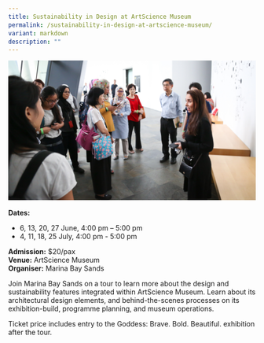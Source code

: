 ```yaml
---
title: Sustainability in Design at ArtScience Museum
permalink: /sustainability-in-design-at-artscience-museum/
variant: markdown
description: ""
---
```

![Sustainability_in_Design_at_ASM](/images/Tours/Sustainability_in_Design_at_ArtScience_Museum.png)

**Dates:** 
* 6, 13, 20, 27 June, 4:00 pm – 5:00 pm&nbsp;
* 4, 11, 18, 25 July, 4:00 pm - 5:00 pm  <br> 

**Admission:** $20/pax <br> 
**Venue:** ArtScience Museum<br> 
**Organiser:** Marina Bay Sands  

Join Marina Bay Sands on a tour to learn more about the design and sustainability features integrated within ArtScience Museum. Learn about its architectural design elements, and behind-the-scenes processes on its exhibition-build, programme planning, and museum operations. &nbsp;

Ticket price includes entry to the Goddess: Brave. Bold. Beautiful. exhibition after the tour.

 

<a target="_blank" class="btn-link" href="https://ticket.marinabaysands.com/mbs/booking/ArtScienceTours"><img src="/images/gogreensg_website-32.png"></a> 

<a target="_blank" class="btn-link" href="https://www.marinabaysands.com/museum/tours.html"><img src="/images/more-info-btn.png"></a> 

 

<style> 
.btn-link { 
display: none; 
} 

a.btn-link[target="_blank"]:after { 
display: none; 
} 

.btn-link > img { 
width: 100%; 
} 
</style>